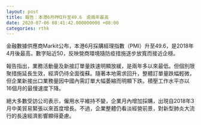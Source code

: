 ```yaml
---
layout: post
title: 報告：本港6月PMI升至49.6　逾兩年最高
date: 2020-07-06 08:41:42.000000000 +08:00
categories: rthk
---
```


金融數據供應商Markit公布，本港6月採購經理指數（PMI）升至49.6，是2018年4月後最高，數字貼近50，反映營商環境隨防疫措施逐步放寬而接近企穩。

報告指出，業務活動量及新接訂單量跌速明顯放緩，是兩年多以來最低。但個別限聚措施延長生效，經濟仍待全面復蘇。隨著本地需求回升，整體訂單量跌幅輕微，但企業新接出口業務量因中國內需訂單大幅萎縮而明顯下跌。積壓工作水平亦以16個月的最慢速度下降。

絕大多數受訪公司表示，僱用水平維持不變，企業月內增加採購，出現自2018年3月中美貿易緊張以來首度增長。不過，企業整體仍看淡經營前景，對新型肺炎大流行的長遠經濟影響顯得憂慮。
